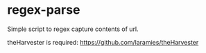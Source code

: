 # regex-parse

Simple script to regex capture contents of url.

theHarvester is required: https://github.com/laramies/theHarvester